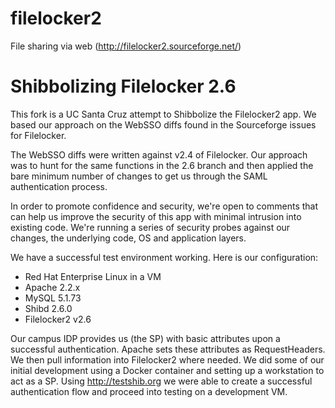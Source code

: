 # filelocker2
File sharing via web (http://filelocker2.sourceforge.net/)
# Shibbolizing Filelocker 2.6

This fork is a UC Santa Cruz attempt to Shibbolize the Filelocker2 app. We based our approach on the WebSSO diffs found in the Sourceforge issues for Filelocker. 

The WebSSO diffs were written against v2.4 of Filelocker. Our approach was to hunt for the same functions in the 2.6 branch and then applied the bare minimum number of changes to get us through the SAML authentication process.

In order to promote confidence and security, we're open to comments that can help us improve the security of this app with minimal 
intrusion into existing code. We're running a series of security probes against our changes, the underlying code, OS and application layers.

We have a successful test environment working. Here is our configuration:

- Red Hat Enterprise Linux in a VM
- Apache 2.2.x
- MySQL 5.1.73
- Shibd 2.6.0
- Filelocker2 v2.6

Our campus IDP provides us (the SP) with basic attributes upon a successful authentication. Apache sets these attributes as RequestHeaders. We then pull information into Filelocker2 where needed.
We did some of our initial development using a Docker container and setting up a workstation to act as a SP. 
Using http://testshib.org we were able to create a successful authentication flow and proceed into testing on a development VM.
